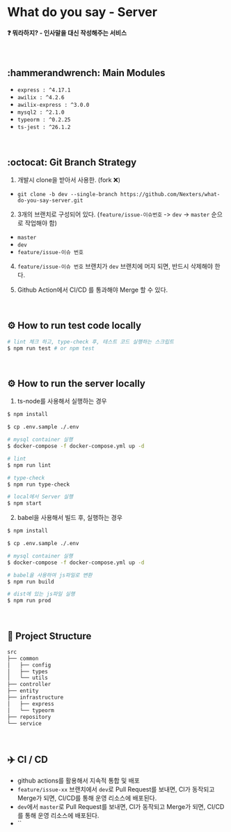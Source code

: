 # What do you say - Server

#### :question: 뭐라하지? - 인사말을 대신 작성해주는 서비스

<br>

## :hammerandwrench: Main Modules

- `express : ^4.17.1`
- `awilix : ^4.2.6`
- `awilix-express : ^3.0.0`
- `mysql2 : ^2.1.0`
- `typeorm : ^0.2.25`
- `ts-jest : ^26.1.2`

<br>

## :octocat: Git Branch Strategy

1. 개발시 clone을 받아서 사용한. (fork :x:)
  
  - `git clone -b dev --single-branch https://github.com/Nexters/what-do-you-say-server.git`

2. 3개의 브랜치로 구성되어 있다. (`feature/issue-이슈번호` -> `dev` -> `master` 순으로 작업해야 함)

  - `master`
  - `dev`
  - `feature/issue-이슈 번호`
    
4. `feature/issue-이슈 번호` 브랜치가 `dev` 브랜치에 머지 되면, 반드시 삭제해야 한다.

5. Github Action에서 CI/CD 를 통과해야 Merge 할 수 있다.

<br>

## :gear: How to run test code locally

```zsh
# lint 체크 하고, type-check 후, 테스트 코드 실행하는 스크립트
$ npm run test # or npm test
```

<br>

## :gear: How to run the server locally

1. ts-node를 사용해서 실행하는 경우

```zsh
$ npm install

$ cp .env.sample ./.env

# mysql container 실행
$ docker-compose -f docker-compose.yml up -d

# lint
$ npm run lint

# type-check
$ npm run type-check

# local에서 Server 실행
$ npm start
```

2. babel을 사용해서 빌드 후, 실행하는 경우

```zsh
$ npm install

$ cp .env.sample ./.env

# mysql container 실행
$ docker-compose -f docker-compose.yml up -d

# babel을 사용하여 js파일로 변환
$ npm run build

# dist에 있는 js파일 실행
$ npm run prod
```

<br>

## :open_file_folder: Project Structure

```markdown
src
├── common
│   ├── config
│   ├── types
│   └── utils
├── controller
├── entity
├── infrastructure
│   ├── express
│   └── typeorm
├── repository
└── service
```

<br>

## :airplane: CI / CD

- github actions를 활용해서 지속적 통합 및 배포
- `feature/issue-xx` 브랜치에서 `dev`로 Pull Request를 보내면, CI가 동작되고 Merge가 되면, CI/CD를 통해 운영 리소스에 배포된다.
- `dev`에서 `master`로 Pull Request를 보내면, CI가 동작되고 Merge가 되면, CI/CD를 통해 운영 리소스에 배포된다.
- ``

